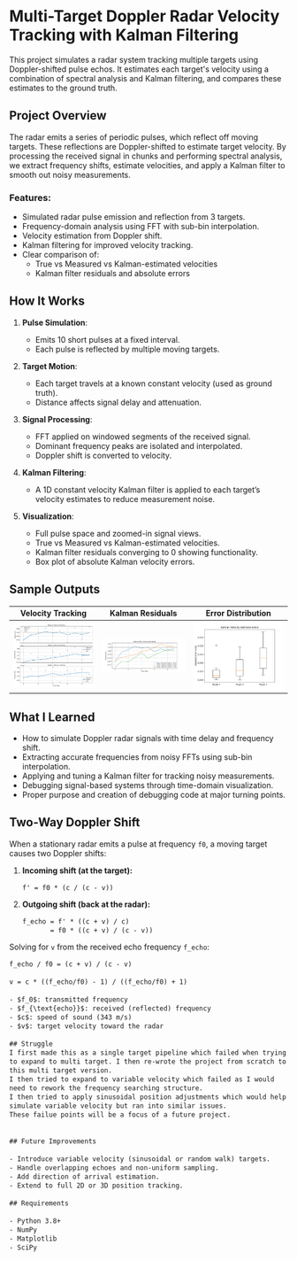 # Multi-Target Doppler Radar Velocity Tracking with Kalman Filtering

This project simulates a radar system tracking multiple targets using Doppler-shifted pulse echos. It estimates each target's velocity using a combination of spectral analysis and Kalman filtering, and compares these estimates to the ground truth.

## Project Overview

The radar emits a series of periodic pulses, which reflect off moving targets. These reflections are Doppler-shifted to estimate target velocity. By processing the received signal in chunks and performing spectral analysis, we extract frequency shifts, estimate velocities, and apply a Kalman filter to smooth out noisy measurements.

### Features:
- Simulated radar pulse emission and reflection from 3 targets.
- Frequency-domain analysis using FFT with sub-bin interpolation.
- Velocity estimation from Doppler shift.
- Kalman filtering for improved velocity tracking.
- Clear comparison of:
  - True vs Measured vs Kalman-estimated velocities
  - Kalman filter residuals and absolute errors

## How It Works

1. **Pulse Simulation**:
   - Emits 10 short pulses at a fixed interval.
   - Each pulse is reflected by multiple moving targets.

2. **Target Motion**:
   - Each target travels at a known constant velocity (used as ground truth).
   - Distance affects signal delay and attenuation.

3. **Signal Processing**:
   - FFT applied on windowed segments of the received signal.
   - Dominant frequency peaks are isolated and interpolated.
   - Doppler shift is converted to velocity.

4. **Kalman Filtering**:
   - A 1D constant velocity Kalman filter is applied to each target’s velocity estimates to reduce measurement noise.

5. **Visualization**:
   - Full pulse space and zoomed-in signal views.
   - True vs Measured vs Kalman-estimated velocities.
   - Kalman filter residuals converging to 0 showing functionality.
   - Box plot of absolute Kalman velocity errors.

## Sample Outputs

| Velocity Tracking | Kalman Residuals | Error Distribution |
|-------------------|------------------|---------------------|
| ![Velocities](figures/target-tracking-comparisons.png) | ![Residuals](figures/kalman-velocity-residual-tracking.png) | ![Boxplot](figures/kalman-velocity-error-estimates.png) |

## What I Learned

- How to simulate Doppler radar signals with time delay and frequency shift.
- Extracting accurate frequencies from noisy FFTs using sub-bin interpolation.
- Applying and tuning a Kalman filter for tracking noisy measurements.
- Debugging signal-based systems through time-domain visualization.
- Proper purpose and creation of debugging code at major turning points.

## Two-Way Doppler Shift

When a stationary radar emits a pulse at frequency `f0`, a moving target causes two Doppler shifts:

1. **Incoming shift (at the target):**

    ```text
    f' = f0 * (c / (c - v))
    ```

2. **Outgoing shift (back at the radar):**

    ```text
    f_echo = f' * ((c + v) / c)
           = f0 * ((c + v) / (c - v))
    ```

Solving for `v` from the received echo frequency `f_echo`:

```text
f_echo / f0 = (c + v) / (c - v)

v = c * ((f_echo/f0) - 1) / ((f_echo/f0) + 1)

- $f_0$: transmitted frequency  
- $f_{\text{echo}}$: received (reflected) frequency  
- $c$: speed of sound (343 m/s)  
- $v$: target velocity toward the radar

## Struggle
I first made this as a single target pipeline which failed when trying to expand to multi target. I then re-wrote the project from scratch to this multi target version.
I then tried to expand to variable velocity which failed as I would need to rework the frequency searching structure.
I then tried to apply sinusoidal position adjustments which would help simulate variable velocity but ran into similar issues.
These failue points will be a focus of a future project.


## Future Improvements

- Introduce variable velocity (sinusoidal or random walk) targets.
- Handle overlapping echoes and non-uniform sampling.
- Add direction of arrival estimation.
- Extend to full 2D or 3D position tracking.

## Requirements

- Python 3.8+
- NumPy
- Matplotlib
- SciPy